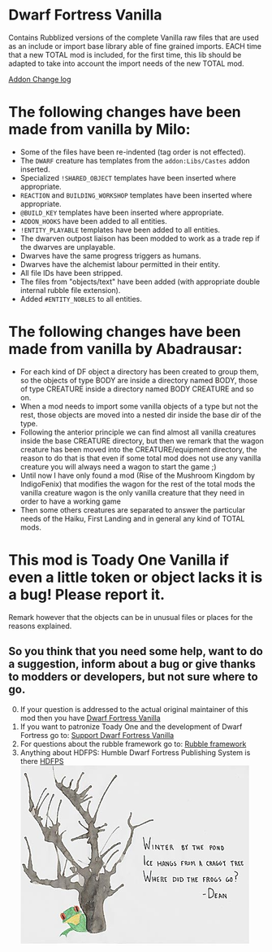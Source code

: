 # Dwarf Fortress Vanilla
Contains Rubblized versions of the complete Vanilla raw files that are used as an include or import base library able of fine grained imports.
EACH time that a new TOTAL mod is included, for the first time, this lib should be adapted to take into account the import needs of the new TOTAL mod. 

[Addon Change log](/addonfile?addon=Toady_One___Vanilla&file=addon_changes.md)
# The following changes have been made from vanilla by Milo:
* Some of the files have been re-indented (tag order is not effected).
* The `DWARF` creature has templates from the `addon:Libs/Castes` addon inserted.
* Specialized `!SHARED_OBJECT` templates have been inserted where appropriate.
* `REACTION` and `BUILDING_WORKSHOP` templates have been inserted where appropriate.
* `@BUILD_KEY` templates have been inserted where appropriate.
* `ADDON_HOOKS` have been added to all entities.
* `!ENTITY_PLAYABLE` templates have been added to all entities.
* The dwarven outpost liaison has been modded to work as a trade rep if the dwarves are unplayable.
* Dwarves have the same progress triggers as humans.
* Dwarves have the alchemist labour permitted in their entity.
* All file IDs have been stripped.
* The files from "objects/text" have been added (with appropriate double internal rubble file extension).
* Added `#ENTITY_NOBLES` to all entities.

# The following changes have been made from vanilla by Abadrausar:

* For each kind of DF object a directory has been created to group them, so the objects of type BODY are inside a directory named BODY, those of type CREATURE inside a directory named BODY CREATURE and so on.
* When a mod needs to import some vanilla objects of a type but not the rest, those objects are moved into a nested dir inside the base dir of the type. 
* Following the anterior principle we can find almost all vanilla creatures inside the base CREATURE directory, but then we remark that the wagon creature has been moved into the  CREATURE/equipment directory, the reason to do that is that even if some total mod does not use any vanilla creature you will always need a wagon to start the game ;)
* Until now I have only found a mod (Rise of the Mushroom Kingdom by IndigoFenix) that modifies the wagon for the rest of the total mods the vanilla creature wagon is the only vanilla creature that they need in order to have a working game
* Then some others creatures are separated to answer the particular needs of the Haiku, First Landing and in general any kind of TOTAL mods.

# This mod is Toady One Vanilla if even a little token or object lacks it is a bug! Please report it.
Remark however that the objects can be in unusual files or places for the reasons explained.

## So you think that you need some help, want to do a suggestion, inform about a bug or give thanks to modders or developers, but not sure where to go.
0. If your question is addressed to the actual original maintainer of this mod then you have [Dwarf Fortress Vanilla](http://www.bay12games.com/dwarves/dev.html)
1. If you want to patronize Toady One and the development of Dwarf Fortress go to: [Support Dwarf Fortress Vanilla](http://www.bay12games.com/support.html)
2. For questions about the rubble framework go to: [Rubble framework](http://www.bay12forums.com/smf/index.php?topic=154304.0)
3. Anything about HDFPS: Humble Dwarf Fortress Publishing System is there [HDFPS](http://www.bay12forums.com/smf/index.php?topic=157300.0)
![Dwarf Fortress Vanilla Haiku](https://github.com/Abadrausar/nanofort/blob/master/Rubble/addons/Modder/ToadyOne/Vanilla/Base/Toady_One___Vanilla.jpg)
